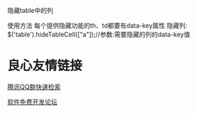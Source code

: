 隐藏table中的列

使用方法
每个提供隐藏功能的th、td都要有data-key属性
隐藏列:
$('table').hideTableCell(["a"]);//参数:需要隐藏的列的data-key值

 # 良心友情链接

[腾讯QQ群快速检索](http://u.720life.cn/s/8cf73f7c)

[软件免费开发论坛](http://u.720life.cn/s/bbb01dc0)